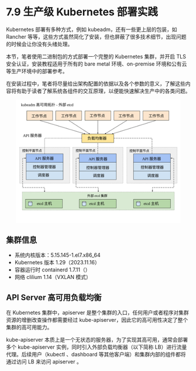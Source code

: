 # 7.9 生产级 Kubernetes 部署实践

Kubernetes 部署有多种方式，例如 kubeadm，还有一些更上层的包装，如 Rancher 等等，这些方式虽然简化了安装，但也屏蔽了很多技术细节，出现问题的时候会让你没有头绪处理。

本节，笔者使用二进制包的方式部署一个完整的 Kubernetes 集群，并开启 TLS 安全认证，安装教程适用于所有的 bare metal 环境、on-premise 环境和公有云等生产环境中的部署参考。

在安装过程中，笔者将尽量给出架构配置的依据以及各个参数的意义，了解这些内容将有助于读者了解系统各组件的交互原理，以便能快速解决生产中的各类问题。

<div  align="center">
	<img src="../assets/kubeadm-ha-topology-external-etcd.svg" width = "450"  align=center />
</div>


## 集群信息

- 系统内核版本：5.15.145-1.el7.x86_64
- Kubernetes 版本 1.29（2023.11.16）
- 容器运行时 containerd 1.7.11（）
- 网络 clilium 1.14（VXLAN 模式）


## API Server 高可用负载均衡

在 Kubernetes 集群中，apiserver 是整个集群的入口，任何用户或者程序对集群资源的增删改查操作都需要经过 kube-apiserver，因此它的高可用性决定了整个集群的高可用能力。

kube-apiserver 本质上是一个无状态的服务器，为了实现其高可用，通常会部署多个 kube-apiserver 实例，同时引入外部负载均衡器（以下简称 LB）进行流量代理。后续用户（kubectl 、dashboard 等其他客户端）和集群内部的组件都将通过访问 LB 来访问 apiserver 。


